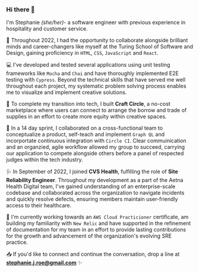 ### Hi there 👋

I'm Stephanie *(she/her)*- a software engineer with previous experience in hospitality and customer service. 

🌱 Throughout 2022, I had the opportunity to collaborate alongside brilliant minds and career-changers like myself at the Turing School of Software and Design, gaining proficiency in `HTML`, `CSS`, `JavaScript` and `React`. 

💻 I've developed and tested several applications using unit testing frameworks like `Mocha` and `Chai` and have thoroughly implemented E2E testing with `Cypress`. Beyond the technical skills that have served me well throughout each project, my systematic problem solving process enables me to visualize and implement creative solutions. 

🧶 To complete my transition into tech, I built **Craft Circle**, a no-cost marketplace where users can connect to arrange the borrow and trade of supplies in an effort to create more equity within creative spaces. 

📒 In a 14 day sprint, I collaborated on a cross-functional team to conceptualize a product, self-teach and implement `Graph QL` and incorportate continuous integration with `Circle CI`. Clear commuinication and an organzied, agile workflow allowed my group to succeed, carrying our application to compete alongside others before a panel of respected judges within the tech industry. 

🩺 In September of 2022, I joined **CVS Health**, fulfilling the role of **Site Reliability Engineer**. Throughout my development as a part of the Aetna Health Digital team, I've gained understanding of an enterprise-scale codebase and collaborated across the organization to navigate incidents and quickly resolve defects, ensuring members maintain user-friendly access to their healthcare. 

👾 I'm currently working towards an `AWS Cloud Practicioner` certificate, am building my familiarity with `New Relic` and have supported in the refinement of documentation for my team in an effort to provide lasting contributions for the growth and advancement of the organization's evolving SRE practice. 


📥 If you'd like to connect and continue the conversation, drop a line at **stephanie.j.roe@gmail.com** ✨


<!--
**stephanie-roe/stephanie-roe** is a ✨ _special_ ✨ repository because its `README.md` (this file) appears on your GitHub profile.

Here are some ideas to get you started:

- 🔭 I’m currently working on ...
- 🌱 I’m currently learning ...
- 👯 I’m looking to collaborate on ...
- 🤔 I’m looking for help with ...
- 💬 Ask me about ...
- 📫 How to reach me: ...
- 😄 Pronouns: ...
- ⚡ Fun fact: ...
-->
